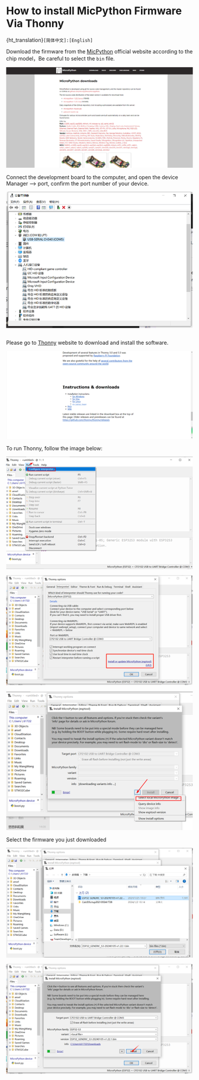 # How to install MicPython Firmware Via Thonny
{ht_translation}`[简体中文]:[English]`

Download the firmware from the [MicPython](https://micropython.org/download/) official website according to the chip model，Be careful to select the `bin` file.

![](img/how_to_install_micpython/01.png)

Connect the development board to the computer, and open the device Manager --> port, confirm the port number of your device.

![](img/how_to_install_micpython/02.png)

```{Tip} To make sure your device is visible to the computer, you may need to install a driver or use some tools. If you have any questions, please contact us: support@heltec.cn.
```

Please go to [Thonny](https://thonny.org/) website to download and install the software.

![](img/how_to_install_micpython/03.jpg)

To run Thonny, follow the image below:

![](img/how_to_install_micpython/04.png)

![](img/how_to_install_micpython/05.png)

![](img/how_to_install_micpython/06.png)

Select the firmware you just downloaded

![](img/how_to_install_micpython/07.png)

![](img/how_to_install_micpython/08.png)